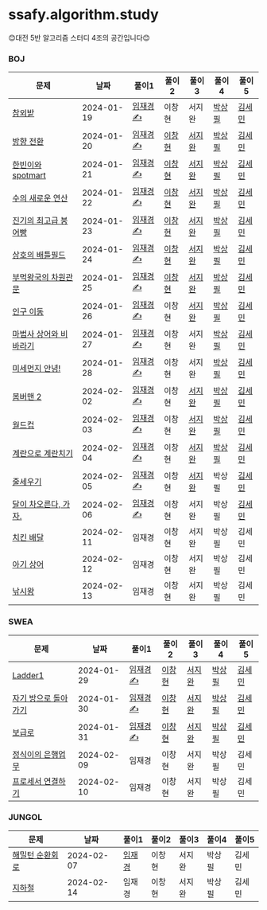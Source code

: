 # ssafy.algorithm.study
😊대전 5반 알고리즘 스터디 4조의 공간입니다😊  

### BOJ
| 문제                                           | 날짜         |풀이1| 풀이2    | 풀이3 | 풀이4 | 풀이5                                                                                                          |
|----------------------------------------------|------------|---|--------|---|---|--------------------------------------------------------------------------------------------------------------|
| [참외밭](https://www.acmicpc.net/problem/2477)  | 2024-01-19 |[임재경](https://www.acmicpc.net/source/72035647)[✍️](https://develop247.tistory.com/438)|이창현|서지완|[박상필](https://www.acmicpc.net/source/72033039)| [김세민](https://www.acmicpc.net/source/72039552)                                                               |
| [방향 전환](https://swexpertacademy.com/main/code/problem/problemDetail.do) | 2024-01-20 |[임재경](https://swexpertacademy.com/main/code/problem/problemSubmitHistory.do?contestProbId=AWyNQrCahHcDFAVP)[✍️](https://develop247.tistory.com/435)|[이창현](https://swexpertacademy.com/main/code/problem/problemSubmitHistory.do?contestProbId=AWyNQrCahHcDFAVP)|[서지완](https://swexpertacademy.com/main/code/problem/problemSubmitHistory.do?contestProbId=AWyNQrCahHcDFAVP)|[박상필](https://swexpertacademy.com/main/code/problem/problemSubmitHistory.do?contestProbId=AWyNQrCahHcDFAVP)| [김세민](https://swexpertacademy.com/main/code/problem/problemSubmitHistory.do?contestProbId=AWyNQrCahHcDFAVP)  |
| [한빈이와 spotmart](https://swexpertacademy.com/main/code/problem/problemDetail.do?contestProbId=AW8Wj7cqbY0DFAXN) | 2024-01-21 |[임재경](https://swexpertacademy.com/main/code/problem/problemSubmitHistory.do?contestProbId=AW8Wj7cqbY0DFAXN)[✍️](https://develop247.tistory.com/440)|[이창현](https://swexpertacademy.com/main/code/problem/problemSubmitHistory.do?contestProbId=AW8Wj7cqbY0DFAXN)|[서지완](https://swexpertacademy.com/main/code/problem/problemSubmitHistory.do?contestProbId=AW8Wj7cqbY0DFAXN)|[박상필](https://swexpertacademy.com/main/code/problem/problemSubmitHistory.do?contestProbId=AW8Wj7cqbY0DFAXN)| [김세민](https://swexpertacademy.com/main/code/problem/problemSubmitHistory.do?contestProbId=AW8Wj7cqbY0DFAXN)  |
| [수의 새로운 연산](https://swexpertacademy.com/main/code/problem/problemDetail.do?contestProbId=AV2b-QGqADMBBASw) | 2024-01-22 |[임재경](https://swexpertacademy.com/main/code/problem/problemSubmitHistory.do?contestProbId=AV2b-QGqADMBBASw#)[✍️](https://develop247.tistory.com/443)|[이창현](https://swexpertacademy.com/main/code/problem/problemSubmitHistory.do?contestProbId=AV2b-QGqADMBBASw#)|[서지완](https://swexpertacademy.com/main/code/problem/problemSubmitHistory.do?contestProbId=AV2b-QGqADMBBASw#)|[박상필](https://swexpertacademy.com/main/code/problem/problemSubmitHistory.do?contestProbId=AV2b-QGqADMBBASw#)| [김세민](https://swexpertacademy.com/main/code/problem/problemSubmitHistory.do?contestProbId=AV2b-QGqADMBBASw#) |
| [진기의 최고급 붕어빵](https://swexpertacademy.com/main/code/problem/problemDetail.do?contestProbId=AV5LsaaqDzYDFAXc) | 2024-01-23 |[임재경](https://swexpertacademy.com/main/code/problem/problemSubmitHistory.do?contestProbId=AV5LsaaqDzYDFAXc)[✍️](https://develop247.tistory.com/444)|[이창현](https://swexpertacademy.com/main/code/problem/problemSubmitHistory.do?contestProbId=AV5LsaaqDzYDFAXc)|[서지완](https://swexpertacademy.com/main/code/problem/problemSubmitHistory.do?contestProbId=AV5LsaaqDzYDFAXc)|[박상필](https://swexpertacademy.com/main/code/problem/problemSubmitHistory.do?contestProbId=AV5LsaaqDzYDFAXc)| [김세민](https://swexpertacademy.com/main/code/problem/problemSubmitHistory.do?contestProbId=AV5LsaaqDzYDFAXc)  |
| [상호의 배틀필드](https://swexpertacademy.com/main/code/problem/problemDetail.do?contestProbId=AV5LyE7KD2ADFAXc) | 2024-01-24 |[임재경](https://swexpertacademy.com/main/code/problem/problemSubmitHistory.do?contestProbId=AV5LyE7KD2ADFAXc)[✍️](https://develop247.tistory.com/449)|[이창현](https://swexpertacademy.com/main/code/problem/problemSubmitHistory.do?contestProbId=AV5LyE7KD2ADFAXc)|[서지완](https://swexpertacademy.com/main/code/problem/problemSubmitHistory.do?contestProbId=AV5LyE7KD2ADFAXc)|[박상필](https://swexpertacademy.com/main/code/problem/problemSubmitHistory.do?contestProbId=AV5LyE7KD2ADFAXc)| [김세민](https://swexpertacademy.com/main/code/problem/problemSubmitHistory.do?contestProbId=AV5LyE7KD2ADFAXc)  |
| [부먹왕국의 차원관문](https://swexpertacademy.com/main/code/problem/problemDetail.do?contestProbId=AWuSgKpqmooDFASy) | 2024-01-25 |[임재경](https://swexpertacademy.com/main/code/problem/problemSubmitHistory.do?contestProbId=AWuSgKpqmooDFASy)[✍️](https://develop247.tistory.com/450)|[이창현](https://swexpertacademy.com/main/code/problem/problemSubmitHistory.do?contestProbId=AWuSgKpqmooDFASy)|[서지완](https://swexpertacademy.com/main/code/problem/problemSubmitHistory.do?contestProbId=AWuSgKpqmooDFASy)|[박상필](https://swexpertacademy.com/main/code/problem/problemSubmitHistory.do?contestProbId=AWuSgKpqmooDFASy)| [김세민](https://swexpertacademy.com/main/code/problem/problemSubmitHistory.do?contestProbId=AWuSgKpqmooDFASy)  |
|[인구 이동](https://www.acmicpc.net/problem/16234)|2024-01-26|[임재경](https://www.acmicpc.net/source/72681588)[✍️](https://develop247.tistory.com/461)|이창현|[서지완](https://www.acmicpc.net/source/72442201)|[박상필](https://www.acmicpc.net/source/72605777)| [김세민](https://www.acmicpc.net/source/72528670)|
|[마법사 상어와 비바라기](https://www.acmicpc.net/problem/21610)|2024-01-27|[임재경](https://www.acmicpc.net/source/72481179)[✍️](https://develop247.tistory.com/452)|이창현|서지완| [박상필](https://www.acmicpc.net/source/72615888) | [김세민](https://www.acmicpc.net/source/72896726)|
|[미세먼지 안녕!](https://www.acmicpc.net/problem/17144)|2024-01-28|[임재경](https://www.acmicpc.net/source/72514296)[✍️](https://develop247.tistory.com/453)|이창현|서지완| [박상필](https://www.acmicpc.net/source/72664198) | [김세민](https://www.acmicpc.net/source/72936621)|
|[봄버맨 2](https://www.acmicpc.net/problem/16919)|2024-02-02|[임재경](https://www.acmicpc.net/source/72793442)[✍️](https://develop247.tistory.com/474)|이창현|[서지완](https://www.acmicpc.net/source/72796800)| [박상필](https://www.acmicpc.net/source/72957646) | [김세민](https://www.acmicpc.net/source/72797013)|
|[월드컵](https://www.acmicpc.net/problem/6987)|2024-02-03|[임재경](https://www.acmicpc.net/source/72868756)[✍️](https://develop247.tistory.com/479)|이창현|[서지완](https://www.acmicpc.net/source/72884089)| [박상필](https://www.acmicpc.net/source/73023167) | [김세민](https://www.acmicpc.net/source/72855247)|
|[계란으로 계란치기](https://www.acmicpc.net/problem/16987)|2024-02-04|[임재경](https://www.acmicpc.net/source/72907896)[✍️](https://develop247.tistory.com/483)|이창현|[서지완](https://www.acmicpc.net/source/72937265)| [박상필](https://www.acmicpc.net/source/73050470) | [김세민](https://www.acmicpc.net/source/72896726)|
|[줄세우기](https://www.acmicpc.net/problem/2252)|2024-02-05|[임재경](https://www.acmicpc.net/source/72995281)[✍️](https://develop247.tistory.com/486)|이창현|[서지완](https://www.acmicpc.net/source/72991967)|박상필| [김세민](https://www.acmicpc.net/source/72982987)|
|[달이 차오른다, 가자.](https://www.acmicpc.net/problem/1194)|2024-02-06|[임재경](https://www.acmicpc.net/source/72971188)[✍️](https://develop247.tistory.com/484)|이창현|서지완|박상필| [김세민](https://www.acmicpc.net/source/73050130)|
|[치킨 배달](https://www.acmicpc.net/problem/15686)|2024-02-11|임재경|이창현|서지완|박상필| 김세민                                                                                                          |
|[아기 상어](https://www.acmicpc.net/problem/16236)|2024-02-12|임재경|이창현|서지완|박상필| 김세민                                                                                                          |
|[낚시왕](https://www.acmicpc.net/problem/17143)|2024-02-13|임재경|이창현|서지완|박상필| 김세민                                                                                                          |

### SWEA 
| 문제                                           | 날짜         |풀이1| 풀이2    | 풀이3 | 풀이4 |풀이5|
|----------------------------------------------|------------|---|--------|---|---|----|
|[Ladder1](https://swexpertacademy.com/main/code/problem/problemDetail.do?contestProbId=AV14ABYKADACFAYh)|2024-01-29|[임재경](https://swexpertacademy.com/main/code/problem/problemSubmitHistory.do?contestProbId=AV14ABYKADACFAYh)[✍️](https://develop247.tistory.com/455)|[이창현](https://swexpertacademy.com/main/code/problem/problemSubmitHistory.do?contestProbId=AV14ABYKADACFAYh)|[서지완](https://swexpertacademy.com/main/code/problem/problemSubmitHistory.do?contestProbId=AV14ABYKADACFAYh)|[박상필](https://swexpertacademy.com/main/code/problem/problemSubmitHistory.do?contestProbId=AV14ABYKADACFAYh)|[김세민](https://swexpertacademy.com/main/code/problem/problemSubmitHistory.do?contestProbId=AV14ABYKADACFAYh)|
|[자기 방으로 돌아가기](https://swexpertacademy.com/main/code/problem/problemDetail.do?contestProbId=AWNcJ2sapZMDFAV8&categoryId=AWNcJ2sapZMDFAV8&categoryType=CODE&problemTitle=%EC%9E%90%EA%B8%B0+%EB%B0%A9&orderBy=FIRST_REG_DATETIME&selectCodeLang=ALL&select-1=&pageSize=10&pageIndex=1)|2024-01-30|[임재경](https://swexpertacademy.com/main/code/problem/problemSubmitHistory.do?contestProbId=AWNcJ2sapZMDFAV8)[✍️](https://develop247.tistory.com/456)|[이창현](https://swexpertacademy.com/main/code/problem/problemSubmitHistory.do?contestProbId=AWNcJ2sapZMDFAV8)|[서지완](https://swexpertacademy.com/main/code/problem/problemSubmitHistory.do?contestProbId=AWNcJ2sapZMDFAV8)|[박상필](https://swexpertacademy.com/main/code/problem/problemSubmitHistory.do?contestProbId=AWNcJ2sapZMDFAV8)|[김세민](https://swexpertacademy.com/main/code/problem/problemSubmitHistory.do?contestProbId=AWNcJ2sapZMDFAV8)|
|[보급로](https://swexpertacademy.com/main/code/problem/problemDetail.do?contestProbId=AV15QRX6APsCFAYD&categoryId=AV15QRX6APsCFAYD&categoryType=CODE&problemTitle=%EB%B3%B4%EA%B8%89%EB%A1%9C&orderBy=FIRST_REG_DATETIME&selectCodeLang=ALL&select-1=&pageSize=10&pageIndex=1)|2024-01-31|[임재경](https://swexpertacademy.com/main/code/problem/problemSubmitHistory.do?contestProbId=AV15QRX6APsCFAYD)[✍️](https://develop247.tistory.com/457)|[이창현](https://swexpertacademy.com/main/code/problem/problemSubmitHistory.do?contestProbId=AV15QRX6APsCFAYD)|[서지완](https://swexpertacademy.com/main/code/problem/problemSubmitHistory.do?contestProbId=AV15QRX6APsCFAYD)|[박상필](https://swexpertacademy.com/main/code/problem/problemSubmitHistory.do?contestProbId=AV15QRX6APsCFAYD)|[김세민](https://swexpertacademy.com/main/code/problem/problemSubmitHistory.do?contestProbId=AV15QRX6APsCFAYD)|
|[정식이의 은행업무](https://swexpertacademy.com/main/code/problem/problemDetail.do?contestProbId=AWMeRLz6kC0DFAXd)|2024-02-09|임재경|이창현|서지완|박상필|김세민|
|[프로세서 연결하기](https://swexpertacademy.com/main/code/problem/problemDetail.do?contestProbId=AV4suNtaXFEDFAUf)|2024-02-10|임재경|이창현|서지완|박상필|김세민|

### JUNGOL
| 문제                                           | 날짜         |풀이1| 풀이2    | 풀이3 | 풀이4 |풀이5|
|----------------------------------------------|------------|---|--------|---|---|----|
|[해밀턴 순환회로](https://www.jungol.co.kr/problem/1681?cursor=eyJwcm9ibGVtc2V0Ijo4LCJmaWVsZCI6MywiaWR4IjoxfQ%3D%3D)|2024-02-07|[임재경](https://jungol.co.kr/submission/8314936?problem=1681)|이창현|서지완|박상필|김세민|
|[지하철](https://www.jungol.co.kr/problem/2097?cursor=eyJwcm9ibGVtc2V0Ijo4LCJmaWVsZCI6MywiaWR4IjoxfQ%3D%3D)|2024-02-14|임재경|이창현|서지완|박상필|김세민|
